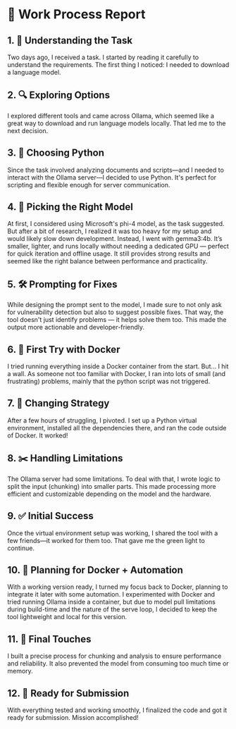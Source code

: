 # 🧠 Work Process Report
## 1. 📖 Understanding the Task
Two days ago, I received a task. I started by reading it carefully to understand the requirements. The first thing I noticed: I needed to download a language model.
## 2. 🔍 Exploring Options
I explored different tools and came across Ollama, which seemed like a great way to download and run language models locally. That led me to the next decision.
## 3. 🐍 Choosing Python
Since the task involved analyzing documents and scripts—and I needed to interact with the Ollama server—I decided to use Python. It's perfect for scripting and flexible enough for server communication.
## 4. 🧠 Picking the Right Model
At first, I considered using Microsoft's phi-4 model, as the task suggested. But after a bit of research, I realized it was too heavy for my setup and would likely slow down development. Instead, I went with gemma3:4b. It’s smaller, lighter, and runs locally without needing a dedicated GPU — perfect for quick iteration and offline usage. It still provides strong results and seemed like the right balance between performance and practicality.
## 5. 🛠 Prompting for Fixes
While designing the prompt sent to the model, I made sure to not only ask for vulnerability detection but also to suggest possible fixes. That way, the tool doesn't just identify problems — it helps solve them too. This made the output more actionable and developer-friendly.
## 6. 🐳 First Try with Docker
I tried running everything inside a Docker container from the start. But... I hit a wall. As someone not too familiar with Docker, I ran into lots of small (and frustrating) problems, mainly that the python script was not triggered.  
## 7. 🔄 Changing Strategy
After a few hours of struggling, I pivoted. I set up a Python virtual environment, installed all the dependencies there, and ran the code outside of Docker. It worked!
## 8. ✂️ Handling Limitations
The Ollama server had some limitations. To deal with that, I wrote logic to split the input (chunking) into smaller parts. This made processing more efficient and customizable depending on the model and the hardware.
## 9. ✅ Initial Success
Once the virtual environment setup was working, I shared the tool with a few friends—it worked for them too. That gave me the green light to continue.
## 10. 🧪 Planning for Docker + Automation
With a working version ready, I turned my focus back to Docker, planning to integrate it later with some automation. I experimented with Docker and tried running Ollama inside a container, but due to model pull limitations during build-time and the nature of the serve loop, I decided to keep the tool lightweight and local for this version.
## 11. 🧩 Final Touches 
I built a precise process for chunking and analysis to ensure performance and reliability. It also prevented the model from consuming too much time or memory.
## 12. 🚀 Ready for Submission
With everything tested and working smoothly, I finalized the code and got it ready for submission. Mission accomplished!